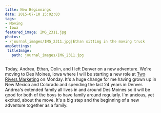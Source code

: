 ```yaml
---
title: New Beginnings
date: 2015-07-10 15:02:03
tags:
- Moving
- Iowa
featured_image: IMG_2311.jpg
photos:
- /journal_images/IMG_2311.jpg|Ethan sitting in the moving truck
ampSettings: 
 titleImage:
   path: journal_images/IMG_2311.jpg
---
```

Today, Andrea, Ethan, Colin, and I left Denver on a new adventure. We're moving to Des Moines, Iowa where I will be starting a new role at [Two Rivers Marketing](http://www.tworiversmarketing.com) on Monday. It's a huge change for me having grown up in New Mexico and Colorado and spending the last 24 years in Denver. Andrea's extended family all lives in and around Des Moines so it will be good for both of the boys to have family around regularly. I'm anxious, yet excited, about the move. It's a big step and the beginning of a new adventure together as a family.
